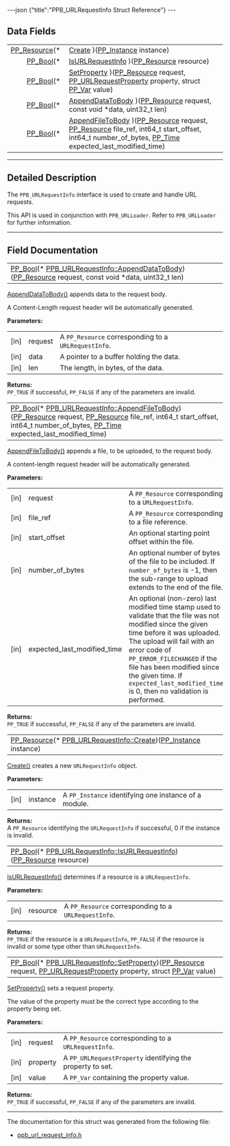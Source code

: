 ---json {"title":"PPB\_URLRequestInfo Struct Reference"} ---

Data Fields
-----------

<table><tbody><tr class="odd"><td style="text-align: right;"><a href="/docs/native-client/pepper_beta/c/group___typedefs#gafdc3895ee80f4750d0d95ae1b677e9b7" class="el">PP_Resource</a>(* </td><td><a href="/docs/native-client/pepper_beta/c/struct_p_p_b___u_r_l_request_info__1__0#af46135ad86d3444f19a8aa30dd5cd202" class="el">Create</a> )(<a href="/docs/native-client/pepper_beta/c/group___typedefs#ga89b662403e6a687bb914b80114c0d19d" class="el">PP_Instance</a> instance)</td></tr><tr class="even"><td style="text-align: right;"><a href="/docs/native-client/pepper_beta/c/group___enums#ga4f272d99be14aacafe08dfd4ef830918" class="el">PP_Bool</a>(* </td><td><a href="/docs/native-client/pepper_beta/c/struct_p_p_b___u_r_l_request_info__1__0#ab23f1a2c86c64b64e806ba85cc5d1817" class="el">IsURLRequestInfo</a> )(<a href="/docs/native-client/pepper_beta/c/group___typedefs#gafdc3895ee80f4750d0d95ae1b677e9b7" class="el">PP_Resource</a> resource)</td></tr><tr class="odd"><td style="text-align: right;"><a href="/docs/native-client/pepper_beta/c/group___enums#ga4f272d99be14aacafe08dfd4ef830918" class="el">PP_Bool</a>(* </td><td><a href="/docs/native-client/pepper_beta/c/struct_p_p_b___u_r_l_request_info__1__0#a47e9163b0ee627496a249171dc5c53be" class="el">SetProperty</a> )(<a href="/docs/native-client/pepper_beta/c/group___typedefs#gafdc3895ee80f4750d0d95ae1b677e9b7" class="el">PP_Resource</a> request, <a href="/docs/native-client/pepper_beta/c/group___enums#ga41975630f0a4c49e47d4a21754f8402d" class="el">PP_URLRequestProperty</a> property, struct <a href="/docs/native-client/pepper_beta/c/struct_p_p___var/" class="el">PP_Var</a> value)</td></tr><tr class="even"><td style="text-align: right;"><a href="/docs/native-client/pepper_beta/c/group___enums#ga4f272d99be14aacafe08dfd4ef830918" class="el">PP_Bool</a>(* </td><td><a href="/docs/native-client/pepper_beta/c/struct_p_p_b___u_r_l_request_info__1__0#ac27a819ffd3ac75686e436f09c8c0ac1" class="el">AppendDataToBody</a> )(<a href="/docs/native-client/pepper_beta/c/group___typedefs#gafdc3895ee80f4750d0d95ae1b677e9b7" class="el">PP_Resource</a> request, const void *data, uint32_t len)</td></tr><tr class="odd"><td style="text-align: right;"><a href="/docs/native-client/pepper_beta/c/group___enums#ga4f272d99be14aacafe08dfd4ef830918" class="el">PP_Bool</a>(* </td><td><a href="/docs/native-client/pepper_beta/c/struct_p_p_b___u_r_l_request_info__1__0#af6edaa0b0f19cb902e5e1d8b3ad2a43b" class="el">AppendFileToBody</a> )(<a href="/docs/native-client/pepper_beta/c/group___typedefs#gafdc3895ee80f4750d0d95ae1b677e9b7" class="el">PP_Resource</a> request, <a href="/docs/native-client/pepper_beta/c/group___typedefs#gafdc3895ee80f4750d0d95ae1b677e9b7" class="el">PP_Resource</a> file_ref, int64_t start_offset, int64_t number_of_bytes, <a href="/docs/native-client/pepper_beta/c/group___typedefs#ga537b277d2116e42b6acfe9323d40e1a0" class="el">PP_Time</a> expected_last_modified_time)</td></tr></tbody></table>

------------------------------------------------------------------------

<span id="details" class="anchor" style="margin: 0;"></span>

Detailed Description
--------------------

The `PPB_URLRequestInfo` interface is used to create and handle URL requests.

This API is used in conjunction with `PPB_URLLoader`. Refer to `PPB_URLLoader` for further information.

------------------------------------------------------------------------

Field Documentation
-------------------

<span id="ac27a819ffd3ac75686e436f09c8c0ac1" class="anchor" style="margin: 0;"></span>

<table><tbody><tr class="odd"><td><a href="/docs/native-client/pepper_beta/c/group___enums#ga4f272d99be14aacafe08dfd4ef830918" class="el">PP_Bool</a>(* <a href="/docs/native-client/pepper_beta/c/struct_p_p_b___u_r_l_request_info__1__0#ac27a819ffd3ac75686e436f09c8c0ac1" class="el">PPB_URLRequestInfo::AppendDataToBody</a>)(<a href="/docs/native-client/pepper_beta/c/group___typedefs#gafdc3895ee80f4750d0d95ae1b677e9b7" class="el">PP_Resource</a> request, const void *data, uint32_t len)</td></tr></tbody></table>

<a href="/docs/native-client/pepper_beta/c/struct_p_p_b___u_r_l_request_info__1__0#ac27a819ffd3ac75686e436f09c8c0ac1" class="el" title="AppendDataToBody() appends data to the request body.">AppendDataToBody()</a> appends data to the request body.

A Content-Length request header will be automatically generated.

**Parameters:**  
<table><tbody><tr class="odd"><td>[in]</td><td>request</td><td>A <code>PP_Resource</code> corresponding to a <code>URLRequestInfo</code>.</td></tr><tr class="even"><td>[in]</td><td>data</td><td>A pointer to a buffer holding the data.</td></tr><tr class="odd"><td>[in]</td><td>len</td><td>The length, in bytes, of the data.</td></tr></tbody></table>

<!-- -->

**Returns:**  
`PP_TRUE` if successful, `PP_FALSE` if any of the parameters are invalid.

<span id="af6edaa0b0f19cb902e5e1d8b3ad2a43b" class="anchor" style="margin: 0;"></span>

<table><tbody><tr class="odd"><td><a href="/docs/native-client/pepper_beta/c/group___enums#ga4f272d99be14aacafe08dfd4ef830918" class="el">PP_Bool</a>(* <a href="/docs/native-client/pepper_beta/c/struct_p_p_b___u_r_l_request_info__1__0#af6edaa0b0f19cb902e5e1d8b3ad2a43b" class="el">PPB_URLRequestInfo::AppendFileToBody</a>)(<a href="/docs/native-client/pepper_beta/c/group___typedefs#gafdc3895ee80f4750d0d95ae1b677e9b7" class="el">PP_Resource</a> request, <a href="/docs/native-client/pepper_beta/c/group___typedefs#gafdc3895ee80f4750d0d95ae1b677e9b7" class="el">PP_Resource</a> file_ref, int64_t start_offset, int64_t number_of_bytes, <a href="/docs/native-client/pepper_beta/c/group___typedefs#ga537b277d2116e42b6acfe9323d40e1a0" class="el">PP_Time</a> expected_last_modified_time)</td></tr></tbody></table>

<a href="/docs/native-client/pepper_beta/c/struct_p_p_b___u_r_l_request_info__1__0#af6edaa0b0f19cb902e5e1d8b3ad2a43b" class="el" title="AppendFileToBody() appends a file, to be uploaded, to the request body.">AppendFileToBody()</a> appends a file, to be uploaded, to the request body.

A content-length request header will be automatically generated.

**Parameters:**  
<table><tbody><tr class="odd"><td>[in]</td><td>request</td><td>A <code>PP_Resource</code> corresponding to a <code>URLRequestInfo</code>.</td></tr><tr class="even"><td>[in]</td><td>file_ref</td><td>A <code>PP_Resource</code> corresponding to a file reference.</td></tr><tr class="odd"><td>[in]</td><td>start_offset</td><td>An optional starting point offset within the file.</td></tr><tr class="even"><td>[in]</td><td>number_of_bytes</td><td>An optional number of bytes of the file to be included. If <code>number_of_bytes</code> is -1, then the sub-range to upload extends to the end of the file.</td></tr><tr class="odd"><td>[in]</td><td>expected_last_modified_time</td><td>An optional (non-zero) last modified time stamp used to validate that the file was not modified since the given time before it was uploaded. The upload will fail with an error code of <code>PP_ERROR_FILECHANGED</code> if the file has been modified since the given time. If <code>expected_last_modified_time</code> is 0, then no validation is performed.</td></tr></tbody></table>

<!-- -->

**Returns:**  
`PP_TRUE` if successful, `PP_FALSE` if any of the parameters are invalid.

<span id="af46135ad86d3444f19a8aa30dd5cd202" class="anchor" style="margin: 0;"></span>

<table><tbody><tr class="odd"><td><a href="/docs/native-client/pepper_beta/c/group___typedefs#gafdc3895ee80f4750d0d95ae1b677e9b7" class="el">PP_Resource</a>(* <a href="/docs/native-client/pepper_beta/c/struct_p_p_b___u_r_l_request_info__1__0#af46135ad86d3444f19a8aa30dd5cd202" class="el">PPB_URLRequestInfo::Create</a>)(<a href="/docs/native-client/pepper_beta/c/group___typedefs#ga89b662403e6a687bb914b80114c0d19d" class="el">PP_Instance</a> instance)</td></tr></tbody></table>

<a href="/docs/native-client/pepper_beta/c/struct_p_p_b___u_r_l_request_info__1__0#af46135ad86d3444f19a8aa30dd5cd202" class="el" title="Create() creates a new URLRequestInfo object.">Create()</a> creates a new `URLRequestInfo` object.

**Parameters:**  
<table><tbody><tr class="odd"><td>[in]</td><td>instance</td><td>A <code>PP_Instance</code> identifying one instance of a module.</td></tr></tbody></table>

<!-- -->

**Returns:**  
A `PP_Resource` identifying the `URLRequestInfo` if successful, 0 if the instance is invalid.

<span id="ab23f1a2c86c64b64e806ba85cc5d1817" class="anchor" style="margin: 0;"></span>

<table><tbody><tr class="odd"><td><a href="/docs/native-client/pepper_beta/c/group___enums#ga4f272d99be14aacafe08dfd4ef830918" class="el">PP_Bool</a>(* <a href="/docs/native-client/pepper_beta/c/struct_p_p_b___u_r_l_request_info__1__0#ab23f1a2c86c64b64e806ba85cc5d1817" class="el">PPB_URLRequestInfo::IsURLRequestInfo</a>)(<a href="/docs/native-client/pepper_beta/c/group___typedefs#gafdc3895ee80f4750d0d95ae1b677e9b7" class="el">PP_Resource</a> resource)</td></tr></tbody></table>

<a href="/docs/native-client/pepper_beta/c/struct_p_p_b___u_r_l_request_info__1__0#ab23f1a2c86c64b64e806ba85cc5d1817" class="el" title="IsURLRequestInfo() determines if a resource is a URLRequestInfo.">IsURLRequestInfo()</a> determines if a resource is a `URLRequestInfo`.

**Parameters:**  
<table><tbody><tr class="odd"><td>[in]</td><td>resource</td><td>A <code>PP_Resource</code> corresponding to a <code>URLRequestInfo</code>.</td></tr></tbody></table>

<!-- -->

**Returns:**  
`PP_TRUE` if the resource is a `URLRequestInfo`, `PP_FALSE` if the resource is invalid or some type other than `URLRequestInfo`.

<span id="a47e9163b0ee627496a249171dc5c53be" class="anchor" style="margin: 0;"></span>

<table><tbody><tr class="odd"><td><a href="/docs/native-client/pepper_beta/c/group___enums#ga4f272d99be14aacafe08dfd4ef830918" class="el">PP_Bool</a>(* <a href="/docs/native-client/pepper_beta/c/struct_p_p_b___u_r_l_request_info__1__0#a47e9163b0ee627496a249171dc5c53be" class="el">PPB_URLRequestInfo::SetProperty</a>)(<a href="/docs/native-client/pepper_beta/c/group___typedefs#gafdc3895ee80f4750d0d95ae1b677e9b7" class="el">PP_Resource</a> request, <a href="/docs/native-client/pepper_beta/c/group___enums#ga41975630f0a4c49e47d4a21754f8402d" class="el">PP_URLRequestProperty</a> property, struct <a href="/docs/native-client/pepper_beta/c/struct_p_p___var/" class="el">PP_Var</a> value)</td></tr></tbody></table>

<a href="/docs/native-client/pepper_beta/c/struct_p_p_b___u_r_l_request_info__1__0#a47e9163b0ee627496a249171dc5c53be" class="el" title="SetProperty() sets a request property.">SetProperty()</a> sets a request property.

The value of the property must be the correct type according to the property being set.

**Parameters:**  
<table><tbody><tr class="odd"><td>[in]</td><td>request</td><td>A <code>PP_Resource</code> corresponding to a <code>URLRequestInfo</code>.</td></tr><tr class="even"><td>[in]</td><td>property</td><td>A <code>PP_URLRequestProperty</code> identifying the property to set.</td></tr><tr class="odd"><td>[in]</td><td>value</td><td>A <code>PP_Var</code> containing the property value.</td></tr></tbody></table>

<!-- -->

**Returns:**  
`PP_TRUE` if successful, `PP_FALSE` if any of the parameters are invalid.

------------------------------------------------------------------------

The documentation for this struct was generated from the following file:

-   <a href="/docs/native-client/pepper_beta/c/ppb__url__request__info_8h/" class="el">ppb_url_request_info.h</a>
